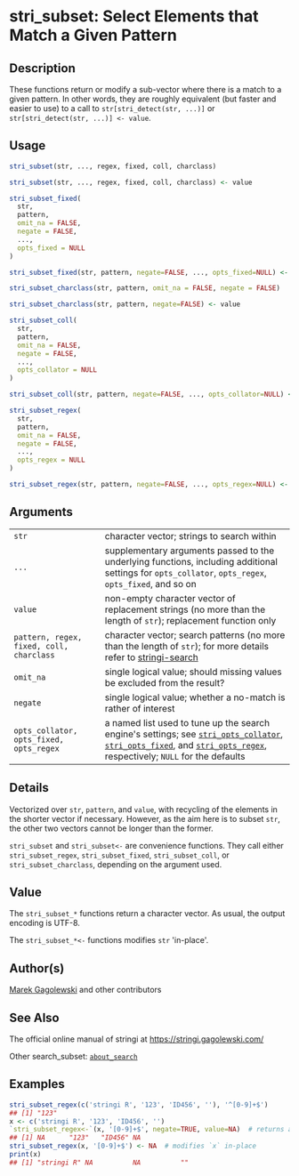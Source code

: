 # stri\_subset: Select Elements that Match a Given Pattern

## Description

These functions return or modify a sub-vector where there is a match to a given pattern. In other words, they are roughly equivalent (but faster and easier to use) to a call to `str[stri_detect(str, ...)]` or `str[stri_detect(str, ...)] <- value`.

## Usage

```r
stri_subset(str, ..., regex, fixed, coll, charclass)

stri_subset(str, ..., regex, fixed, coll, charclass) <- value

stri_subset_fixed(
  str,
  pattern,
  omit_na = FALSE,
  negate = FALSE,
  ...,
  opts_fixed = NULL
)

stri_subset_fixed(str, pattern, negate=FALSE, ..., opts_fixed=NULL) <- value

stri_subset_charclass(str, pattern, omit_na = FALSE, negate = FALSE)

stri_subset_charclass(str, pattern, negate=FALSE) <- value

stri_subset_coll(
  str,
  pattern,
  omit_na = FALSE,
  negate = FALSE,
  ...,
  opts_collator = NULL
)

stri_subset_coll(str, pattern, negate=FALSE, ..., opts_collator=NULL) <- value

stri_subset_regex(
  str,
  pattern,
  omit_na = FALSE,
  negate = FALSE,
  ...,
  opts_regex = NULL
)

stri_subset_regex(str, pattern, negate=FALSE, ..., opts_regex=NULL) <- value
```

## Arguments

|                                          |                                                                                                                                                                                                                                            |
|------------------------------------------|--------------------------------------------------------------------------------------------------------------------------------------------------------------------------------------------------------------------------------------------|
| `str`                                    | character vector; strings to search within                                                                                                                                                                                                 |
| `...`                                    | supplementary arguments passed to the underlying functions, including additional settings for `opts_collator`, `opts_regex`, `opts_fixed`, and so on                                                                                       |
| `value`                                  | non-empty character vector of replacement strings (no more than the length of `str`); replacement function only                                                                                                                            |
| `pattern, regex, fixed, coll, charclass` | character vector; search patterns (no more than the length of `str`); for more details refer to [stringi-search](about_search.md)                                                                                                          |
| `omit_na`                                | single logical value; should missing values be excluded from the result?                                                                                                                                                                   |
| `negate`                                 | single logical value; whether a no-match is rather of interest                                                                                                                                                                             |
| `opts_collator, opts_fixed, opts_regex`  | a named list used to tune up the search engine\'s settings; see [`stri_opts_collator`](stri_opts_collator.md), [`stri_opts_fixed`](stri_opts_fixed.md), and [`stri_opts_regex`](stri_opts_regex.md), respectively; `NULL` for the defaults |

## Details

Vectorized over `str`, `pattern`, and `value`, with recycling of the elements in the shorter vector if necessary. However, as the aim here is to subset `str`, the other two vectors cannot be longer than the former.

`stri_subset` and `stri_subset<-` are convenience functions. They call either `stri_subset_regex`, `stri_subset_fixed`, `stri_subset_coll`, or `stri_subset_charclass`, depending on the argument used.

## Value

The `stri_subset_*` functions return a character vector. As usual, the output encoding is UTF-8.

The `stri_subset_*<-` functions modifies `str` \'in-place\'.

## Author(s)

[Marek Gagolewski](https://www.gagolewski.com/) and other contributors

## See Also

The official online manual of <span class="pkg">stringi</span> at <https://stringi.gagolewski.com/>

Other search\_subset: [`about_search`](about_search.md)

## Examples




```r
stri_subset_regex(c('stringi R', '123', 'ID456', ''), '^[0-9]+$')
## [1] "123"
x <- c('stringi R', '123', 'ID456', '')
`stri_subset_regex<-`(x, '[0-9]+$', negate=TRUE, value=NA)  # returns a copy
## [1] NA      "123"   "ID456" NA
stri_subset_regex(x, '[0-9]+$') <- NA  # modifies `x` in-place
print(x)
## [1] "stringi R" NA          NA          ""
```
